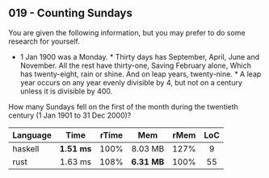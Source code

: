 019 - Counting Sundays
----------------------

You are given the following information, but you may prefer to do some research
for yourself.

* 1 Jan 1900 was a Monday. * Thirty days has September,   April, June and
November.   All the rest have thirty-one,   Saving February alone,   Which has
twenty-eight, rain or shine.   And on leap years, twenty-nine. * A leap year
occurs on any year evenly divisible by 4, but not on a century unless it is
divisible by 400.

How many Sundays fell on the first of the month during the twentieth century (1
Jan 1901 to 31 Dec 2000)?

Language | Time | rTime | Mem | rMem | LoC
--- | :---: | :---: | :---: | :---: | :---:
haskell | **1.51 ms** | 100% | 8.03 MB | 127% | 9
rust | 1.63 ms | 108% | **6.31 MB** | 100% | 55
